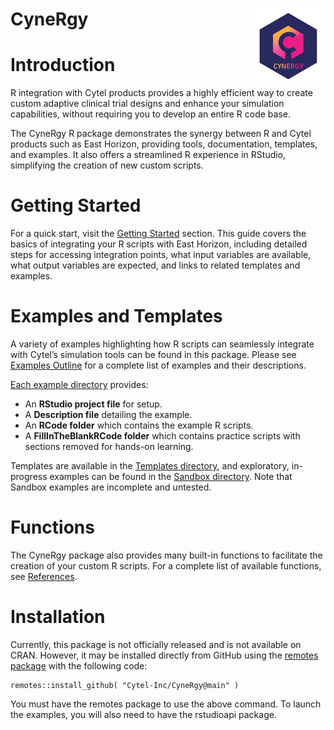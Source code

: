 
[//]: # (Comment: When editing this file, do not forget to edit README.md too.)

# CyneRgy <a href="https://Cytel-Inc.github.io/CyneRgy/"><img src="man/figures/logo.png" align="right" height="120" /></a>

# Introduction 

R integration with Cytel products provides a highly efficient way to create custom adaptive clinical trial designs and enhance your simulation capabilities, without requiring you to develop an entire R code base.

The CyneRgy R package demonstrates the synergy between R and Cytel products such as East Horizon, providing tools, documentation, templates, and examples. It also offers a streamlined R experience in RStudio, simplifying the creation of new custom scripts.

# Getting Started

For a quick start, visit the [Getting Started](https://cytel-inc.github.io/CyneRgy/articles/Overview.html) section. This guide covers the basics of integrating your R scripts with East Horizon, including detailed steps for accessing integration points, what input variables are available, what output variables are expected, and links to related templates and examples.

# Examples and Templates

A variety of examples highlighting how R scripts can seamlessly integrate with Cytel’s simulation tools can be found in this package. Please see [Examples Outline](https://cytel-inc.github.io/CyneRgy/articles/ExampleOutline.html) for a complete list of examples and their descriptions. 

[Each example directory](inst/Examples) provides:

- An **RStudio project file** for setup.  
- A **Description file** detailing the example.  
- An **RCode folder** which contains the example R scripts.  
- A **FillInTheBlankRCode folder** which contains practice scripts with sections removed for hands-on learning.  

Templates are available in the [Templates directory](inst/Templates), and exploratory, in-progress examples can be found in the [Sandbox directory](Sandbox). Note that Sandbox examples are incomplete and untested.

# Functions

The CyneRgy package also provides many built-in functions to facilitate the creation of your custom R scripts. For a complete list of available functions, see [References](https://cytel-inc.github.io/CyneRgy/reference/index.html). 

# Installation 

Currently, this package is not officially released and is not available on CRAN. However, it may be installed directly from GitHub using the [remotes package](https://remotes.r-lib.org/) with the following code:

```
remotes::install_github( "Cytel-Inc/CyneRgy@main" )
```

You must have the remotes package to use the above command. To launch the examples, you will also need to have the rstudioapi package. 
